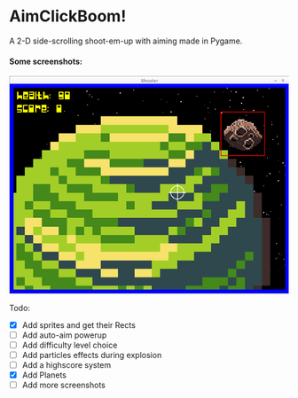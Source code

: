 # AimClickBoom!
A 2-D side-scrolling shoot-em-up with aiming made in Pygame.

#### Some screenshots:
![Screenshot-1](AimClickBoom/Screenshots/Screenshot-1.png)

Todo:
  - [x] Add sprites and get their Rects
  - [ ] Add auto-aim powerup
  - [ ] Add difficulty level choice
  - [ ] Add particles effects during explosion
  - [ ] Add a highscore system
  - [x] Add Planets
  - [ ] Add more screenshots
